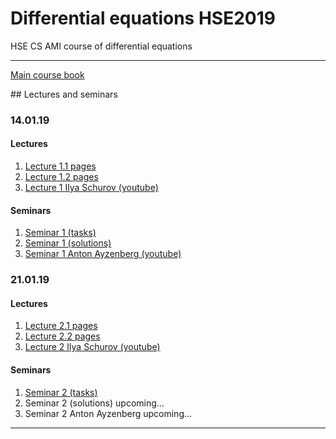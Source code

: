 # Differential equations HSE2019
HSE CS AMI course of differential equations

---

[Main course book](http://math-info.hse.ru/odebook/#top/)
<dl>
  <a href="http://www.hyperlinkcode.com/new-window.php" target="_blank"></a>
</dl>
## Lectures and seminars  

### 14.01.19
#### Lectures
  1. [Lecture 1.1 pages](http://math-info.hse.ru/odebook/?target=_blank) 
  1. [Lecture 1.2 pages](http://math-info.hse.ru/odebook/chapter/label/chap:2:auto/?target=_blank) 
  1. [Lecture 1 Ilya Schurov (youtube)](https://youtu.be/j4HehpY3Eng/?target=_blank)
  
#### Seminars
  1. [Seminar 1 (tasks)](http://math-info.hse.ru/a/2018-19/cs-ode/seminar01.pdf/?target=_blank)
  1. [Seminar 1 (solutions)](https://github.com/birshert/Differential-equations-HSE2019/blob/master/Sem%20solutions/List%201.pdf/?target=_blank)
  1. [Seminar 1 Anton Ayzenberg (youtube)](https://youtu.be/VzVUW-K78pY/?target=_blank)

### 21.01.19
#### Lectures
  1. [Lecture 2.1 pages](http://math-info.hse.ru/odebook/chapter/label/chap:2:auto/#label_h2_number_2_2/?target=_blank)
  1. [Lecture 2.2 pages](http://math-info.hse.ru/odebook/chapter/label/chap:3:eu/#label_sec_3_sep-var/?target=_blank)
  1. [Lecture 2 Ilya Schurov (youtube)](https://youtu.be/V2nJRKmJXYA/?target=_blank)
  
#### Seminars
  1. [Seminar 2 (tasks)](http://math-info.hse.ru/a/2018-19/cs-ode/seminar02.pdf/?target=_blank)
  1. Seminar 2 (solutions) upcoming...
  1. Seminar 2 Anton Ayzenberg upcoming...
  
---
